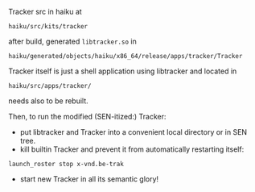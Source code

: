 Tracker src in haiku at
```
haiku/src/kits/tracker
```

after build, generated `libtracker.so` in
```
haiku/generated/objects/haiku/x86_64/release/apps/tracker/Tracker
```

Tracker itself is just a shell application using libtracker and located in
```
haiku/src/apps/tracker/
```
needs also to be rebuilt.

Then, to run the modified (SEN-itized:) Tracker:
* put libtracker and Tracker into a convenient local directory or in SEN tree.
* kill builtin Tracker and prevent it from automatically restarting itself:
``` 
launch_roster stop x-vnd.be-trak
``` 
* start new Tracker in all its semantic glory!

